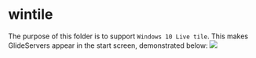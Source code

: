 # wintile

The purpose of this folder is to support `Windows 10 Live tile`.
This makes GlideServers appear in the start screen, demonstrated below:
![](https://i.glideservers.com/u/jam54bbda9c-1c09-4f19-ba92-c54d9ee3c4f7.png)